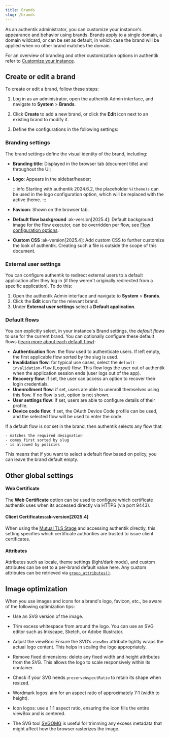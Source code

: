 ```yaml
---
title: Brands
slug: /brands
---
```


As an authentik administrator, you can customize your instance's appearance and behavior using brands. Brands apply to a single domain, a domain wildcard, or can be set as default, in which case the brand will be applied when no other brand matches the domain.

For an overview of branding and other customization options in authentik refer to [Customize your instance](../customize/index.md).

## Create or edit a brand

To create or edit a brand, follow these steps:

1. Log in as an administrator, open the authentik Admin interface, and navigate to **System** > **Brands**.

2. Click **Create** to add a new brand, or click the **Edit** icon next to an existing brand to modify it.

3. Define the configurations in the following settings:

### Branding settings

The brand settings define the visual identity of the brand, including:

- **Branding title**: Displayed in the browser tab (document title) and throughout the UI;
- **Logo**: Appears in the sidebar/header;

    :::info
    Starting with authentik 2024.6.2, the placeholder `%(theme)s` can be used in the logo configuration option, which will be replaced with the active theme.
    :::

- **Favicon**: Shown on the browser tab.
- **Default flow background** :ak-version[2025.4]: Default background image for the flow executor, can be overridden per flow, see [Flow configuration options](../add-secure-apps/flows-stages/flow/index.md#flow-configuration-options).
- **Custom CSS** :ak-version[2025.4]: Add custom CSS to further customize the look of authentik. Creating such a file is outside the scope of this document.

### External user settings

You can configure authentik to redirect external users to a default application after they log in (if they weren't originally redirected from a specific application). To do this:

1. Open the authentik Admin interface and navigate to **System** > **Brands**.
2. Click the **Edit** icon for the relevant brand.
3. Under **External user settings** select a **Default application**.

### Default flows

You can explicitly select, in your instance's Brand settings, the _default flows_ to use for the current brand. You can optionally configure these default flows ([learn more about each default flow](../add-secure-apps/flows-stages/flow/examples/default_flows.md)):

- **Authentication** flow: the flow used to authenticate users. If left empty, the first applicable flow sorted by the slug is used.
- **Invalidation flow**: for typical use cases, select the `default-invalidation-flow` (Logout) flow. This flow logs the user out of authentik when the application session ends (user logs out of the app).
- **Recovery flow**: if set, the user can access an option to recover their login credentials.
- **Unenrollment flow**: if set, users are able to unenroll themselves using this flow. If no flow is set, option is not shown.
- **User settings flow**: if set, users are able to configure details of their profile.
- **Device code flow**: if set, the OAuth Device Code profile can be used, and the selected flow will be used to enter the code.

If a default flow is _not_ set in the brand, then authentik selects any flow that:

    - matches the required designation
    - comes first sorted by slug
    - is allowed by policies

This means that if you want to select a default flow based on policy, you can leave the brand default empty.

## Other global settings

#### Web Certificate

The **Web Certificate** option can be used to configure which certificate authentik uses when its accessed directly via HTTPS (via port 9443).

#### Client Certificates:ak-version[2025.4]

When using the [Mutual TLS Stage](../add-secure-apps/flows-stages/stages/mtls/index.md) and accessing authentik directly, this setting specifies which certificate authorities are trusted to issue client certificates.

#### Attributes

Attributes such as locale, theme settings (light/dark mode), and custom attributes can be set to a per-brand default value here. Any custom attributes can be retrieved via [`group_attributes()`](../users-sources/user/user_ref.mdx#object-properties).

## Image optimization

When you use images and icons for a brand's logo, favicon, etc., be aware of the following optimization tips:

- Use an SVG version of the image.

- Trim excess whitespace from around the logo. You can use an SVG editor such as Inkscape, Sketch, or Adobe Illustrator.

- Adjust the viewBox: Ensure the SVG’s `viewBox` attribute tightly wraps the actual logo content. This helps in scaling the logo appropriately.

- Remove fixed dimensions: delete any fixed width and height attributes from the SVG. This allows the logo to scale responsively within its container.

- Check if your SVG needs `preserveAspectRatio` to retain its shape when resized.

- Wordmark logos: aim for an aspect ratio of approximately 7:1 (width to height).

- Icon logos: use a 1:1 aspect ratio, ensuring the icon fills the entire viewBox and is centered.

- The SVG tool [SVGOMG](https://svgomg.net/) is useful for trimming any excess metadata that might affect how the browser rasterizes the image.
